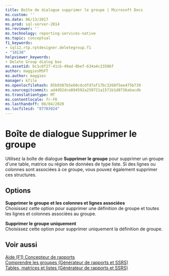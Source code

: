 ```yaml
---
title: Boîte de dialogue supprimer le groupe | Microsoft Docs
ms.custom: ''
ms.date: 06/13/2017
ms.prod: sql-server-2014
ms.reviewer: ''
ms.technology: reporting-services-native
ms.topic: conceptual
f1_keywords:
- sql12.rtp.rptdesigner.deletegroup.f1
- "10138"
helpviewer_keywords:
- Delete Group dialog box
ms.assetid: bc1c0f27-41cb-49ad-8bef-634a4c23586f
author: maggiesMSFT
ms.author: maggies
manager: kfile
ms.openlocfilehash: 85b9387b5e60cdcdfd7af17bc3268f5ee475b739
ms.sourcegitcommit: ad4d92dce894592a259721a1571b1d8736abacdb
ms.translationtype: MT
ms.contentlocale: fr-FR
ms.lasthandoff: 08/04/2020
ms.locfileid: "87703924"
---
```

# <a name="delete-group-dialog-box"></a>Boîte de dialogue Supprimer le groupe
  Utilisez la boîte de dialogue **Supprimer le groupe** pour supprimer un groupe d'une table, matrice ou région de données de type liste. Si des lignes ou colonnes sont associées à ce groupe, vous pouvez également supprimer ces structures.  
  
## <a name="options"></a>Options  
 **Supprimer le groupe et les colonnes et lignes associées**  
 Choisissez cette option pour supprimer une définition de groupe et toutes les lignes et colonnes associées au groupe.  
  
 **Supprimer le groupe uniquement**  
 Choisissez cette option pour supprimer uniquement la définition de groupe.  
  
## <a name="see-also"></a>Voir aussi  
 [Aide (F1) Concepteur de rapports](tools/report-designer-f1-help.md)   
 [Comprendre les groupes &#40;Générateur de rapports et SSRS&#41;](report-design/understanding-groups-report-builder-and-ssrs.md)   
 [Tables, matrices et listes &#40;Générateur de rapports et SSRS&#41;](report-design/create-invoices-and-forms-with-lists-report-builder-and-ssrs.md)  
  
  
